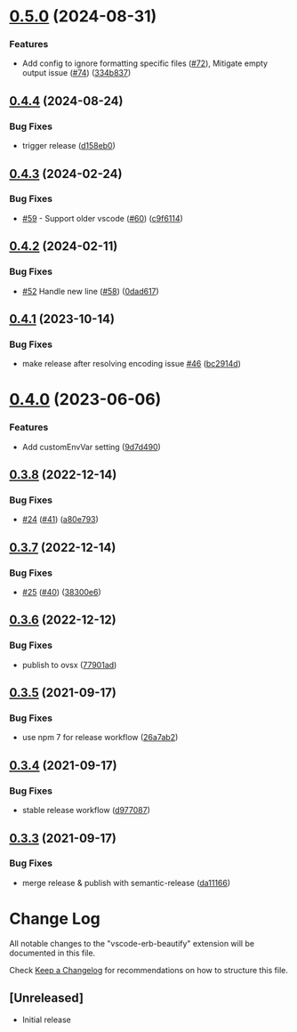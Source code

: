 # [0.5.0](https://github.com/aliariff/vscode-erb-beautify/compare/v0.4.4...v0.5.0) (2024-08-31)


### Features

* Add config to ignore formatting specific files ([#72](https://github.com/aliariff/vscode-erb-beautify/issues/72)), Mitigate empty output issue ([#74](https://github.com/aliariff/vscode-erb-beautify/issues/74)) ([334b837](https://github.com/aliariff/vscode-erb-beautify/commit/334b837db2ece02c04aa9b5121351f6e399bf726))

## [0.4.4](https://github.com/aliariff/vscode-erb-beautify/compare/v0.4.3...v0.4.4) (2024-08-24)


### Bug Fixes

* trigger release ([d158eb0](https://github.com/aliariff/vscode-erb-beautify/commit/d158eb035546aa030c4c25ac846b6f4b2d5e3f4f))

## [0.4.3](https://github.com/aliariff/vscode-erb-beautify/compare/v0.4.2...v0.4.3) (2024-02-24)


### Bug Fixes

* [#59](https://github.com/aliariff/vscode-erb-beautify/issues/59) - Support older vscode ([#60](https://github.com/aliariff/vscode-erb-beautify/issues/60)) ([c9f6114](https://github.com/aliariff/vscode-erb-beautify/commit/c9f6114a8c4afc69fa1e4d60259a01da86a70340))

## [0.4.2](https://github.com/aliariff/vscode-erb-beautify/compare/v0.4.1...v0.4.2) (2024-02-11)


### Bug Fixes

* [#52](https://github.com/aliariff/vscode-erb-beautify/issues/52) Handle new line ([#58](https://github.com/aliariff/vscode-erb-beautify/issues/58)) ([0dad617](https://github.com/aliariff/vscode-erb-beautify/commit/0dad617756d24eab3630e59b3e8338de9dedd606))

## [0.4.1](https://github.com/aliariff/vscode-erb-beautify/compare/v0.4.0...v0.4.1) (2023-10-14)


### Bug Fixes

* make release after resolving encoding issue [#46](https://github.com/aliariff/vscode-erb-beautify/issues/46) ([bc2914d](https://github.com/aliariff/vscode-erb-beautify/commit/bc2914d1f1faa39cccbfcff7413b8d75476231f6))

# [0.4.0](https://github.com/aliariff/vscode-erb-beautify/compare/v0.3.8...v0.4.0) (2023-06-06)


### Features

* Add customEnvVar setting ([9d7d490](https://github.com/aliariff/vscode-erb-beautify/commit/9d7d4909c9d99db63a6030bc644012efe9a1c76f))

## [0.3.8](https://github.com/aliariff/vscode-erb-beautify/compare/v0.3.7...v0.3.8) (2022-12-14)


### Bug Fixes

* [#24](https://github.com/aliariff/vscode-erb-beautify/issues/24) ([#41](https://github.com/aliariff/vscode-erb-beautify/issues/41)) ([a80e793](https://github.com/aliariff/vscode-erb-beautify/commit/a80e7937b9fa4a47a3df60f255b85ebc3507373c))

## [0.3.7](https://github.com/aliariff/vscode-erb-beautify/compare/v0.3.6...v0.3.7) (2022-12-14)


### Bug Fixes

* [#25](https://github.com/aliariff/vscode-erb-beautify/issues/25) ([#40](https://github.com/aliariff/vscode-erb-beautify/issues/40)) ([38300e6](https://github.com/aliariff/vscode-erb-beautify/commit/38300e66dfcc4346652c756bf33623e88af8533d))

## [0.3.6](https://github.com/aliariff/vscode-erb-beautify/compare/v0.3.5...v0.3.6) (2022-12-12)


### Bug Fixes

* publish to ovsx ([77901ad](https://github.com/aliariff/vscode-erb-beautify/commit/77901ad9372021c7c675e37420424b8168719250))

## [0.3.5](https://github.com/aliariff/vscode-erb-beautify/compare/v0.3.4...v0.3.5) (2021-09-17)


### Bug Fixes

* use npm 7 for release workflow ([26a7ab2](https://github.com/aliariff/vscode-erb-beautify/commit/26a7ab25e988d5ad4a6a74a08515c009888cbb22))

## [0.3.4](https://github.com/aliariff/vscode-erb-beautify/compare/v0.3.3...v0.3.4) (2021-09-17)


### Bug Fixes

* stable release workflow ([d977087](https://github.com/aliariff/vscode-erb-beautify/commit/d977087cd7b215207f18acd5ca00724dc13bb700))

## [0.3.3](https://github.com/aliariff/vscode-erb-beautify/compare/v0.3.2...v0.3.3) (2021-09-17)


### Bug Fixes

* merge release & publish with semantic-release ([da11166](https://github.com/aliariff/vscode-erb-beautify/commit/da11166cb63b738bb6f8d3992f0474ecde00ece0))

# Change Log
All notable changes to the "vscode-erb-beautify" extension will be documented in this file.

Check [Keep a Changelog](http://keepachangelog.com/) for recommendations on how to structure this file.

## [Unreleased]
- Initial release
